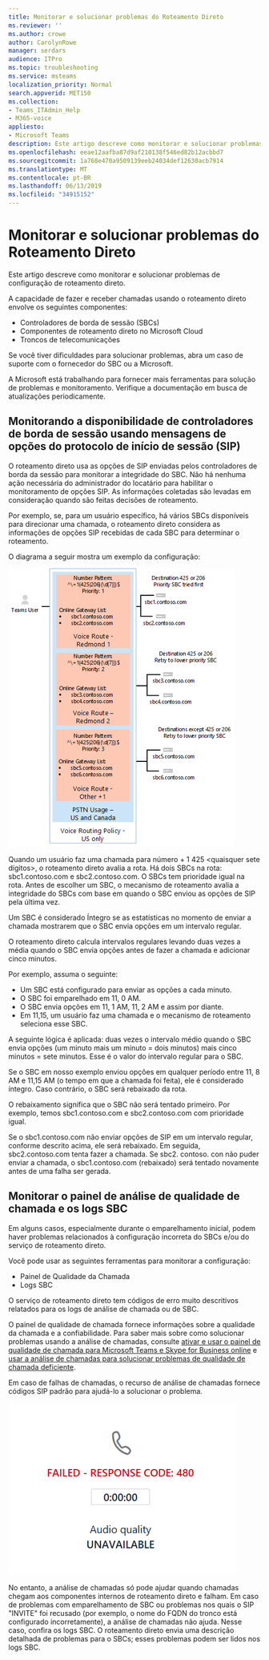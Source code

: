 ```yaml
---
title: Monitorar e solucionar problemas do Roteamento Direto
ms.reviewer: ''
ms.author: crowe
author: CarolynRowe
manager: serdars
audience: ITPro
ms.topic: troubleshooting
ms.service: msteams
localization_priority: Normal
search.appverid: MET150
ms.collection:
- Teams_ITAdmin_Help
- M365-voice
appliesto:
- Microsoft Teams
description: Este artigo descreve como monitorar e solucionar problemas de configuração de roteamento direto.
ms.openlocfilehash: eeae12aafba87d9af210138f546ed82b12acbbd7
ms.sourcegitcommit: 1a768e470a9509139eeb24034def12630acb7914
ms.translationtype: MT
ms.contentlocale: pt-BR
ms.lasthandoff: 06/13/2019
ms.locfileid: "34915152"
---
```

# <a name="monitor-and-troubleshoot-direct-routing"></a>Monitorar e solucionar problemas do Roteamento Direto

Este artigo descreve como monitorar e solucionar problemas de configuração de roteamento direto. 

A capacidade de fazer e receber chamadas usando o roteamento direto envolve os seguintes componentes: 

- Controladores de borda de sessão (SBCs) 
- Componentes de roteamento direto no Microsoft Cloud 
- Troncos de telecomunicações 

Se você tiver dificuldades para solucionar problemas, abra um caso de suporte com o fornecedor do SBC ou a Microsoft. 

A Microsoft está trabalhando para fornecer mais ferramentas para solução de problemas e monitoramento. Verifique a documentação em busca de atualizações periodicamente. 

## <a name="monitoring-availability-of-session-border-controllers-using-session-initiation-protocol-sip-options-messages"></a>Monitorando a disponibilidade de controladores de borda de sessão usando mensagens de opções do protocolo de início de sessão (SIP)

O roteamento direto usa as opções de SIP enviadas pelos controladores de borda da sessão para monitorar a integridade do SBC. Não há nenhuma ação necessária do administrador do locatário para habilitar o monitoramento de opções SIP. As informações coletadas são levadas em consideração quando são feitas decisões de roteamento. 

Por exemplo, se, para um usuário específico, há vários SBCs disponíveis para direcionar uma chamada, o roteamento direto considera as informações de opções SIP recebidas de cada SBC para determinar o roteamento. 

O diagrama a seguir mostra um exemplo da configuração: 

![Exemplo de configuração de opções SIP](media/sip-options-config-example.png)

Quando um usuário faz uma chamada para número + 1 425 \<quaisquer sete dígitos>, o roteamento direto avalia a rota. Há dois SBCs na rota: sbc1.contoso.com e sbc2.contoso.com. O SBCs tem prioridade igual na rota. Antes de escolher um SBC, o mecanismo de roteamento avalia a integridade do SBCs com base em quando o SBC enviou as opções de SIP pela última vez. 

Um SBC é considerado Íntegro se as estatísticas no momento de enviar a chamada mostrarem que o SBC envia opções em um intervalo regular.  

O roteamento direto calcula intervalos regulares levando duas vezes a média quando o SBC envia opções antes de fazer a chamada e adicionar cinco minutos. 

Por exemplo, assuma o seguinte: 

- Um SBC está configurado para enviar as opções a cada minuto. 
- O SBC foi emparelhado em 11, 0 AM.  
- O SBC envia opções em 11, 1 AM, 11, 2 AM e assim por diante.  
- Em 11,15, um usuário faz uma chamada e o mecanismo de roteamento seleciona esse SBC. 

A seguinte lógica é aplicada: duas vezes o intervalo médio quando o SBC envia opções (um minuto mais um minuto = dois minutos) mais cinco minutos = sete minutos. Esse é o valor do intervalo regular para o SBC.
 
Se o SBC em nosso exemplo enviou opções em qualquer período entre 11, 8 AM e 11,15 AM (o tempo em que a chamada foi feita), ele é considerado íntegro. Caso contrário, o SBC será rebaixado da rota. 

O rebaixamento significa que o SBC não será tentado primeiro. Por exemplo, temos sbc1.contoso.com e sbc2.contoso.com com prioridade igual.  

Se o sbc1.contoso.com não enviar opções de SIP em um intervalo regular, conforme descrito acima, ele será rebaixado. Em seguida, sbc2.contoso.com tenta fazer a chamada. Se sbc2. contoso. con não puder enviar a chamada, o sbc1.contoso.com (rebaixado) será tentado novamente antes de uma falha ser gerada. 

## <a name="monitor-call-quality-analytics-dashboard-and-sbc-logs"></a>Monitorar o painel de análise de qualidade de chamada e os logs SBC 
 
Em alguns casos, especialmente durante o emparelhamento inicial, podem haver problemas relacionados à configuração incorreta do SBCs e/ou do serviço de roteamento direto. 

Você pode usar as seguintes ferramentas para monitorar a configuração:  
 
- Painel de Qualidade da Chamada 
- Logs SBC 

O serviço de roteamento direto tem códigos de erro muito descritivos relatados para os logs de análise de chamada ou de SBC. 

O painel de qualidade de chamada fornece informações sobre a qualidade da chamada e a confiabilidade. Para saber mais sobre como solucionar problemas usando a análise de chamadas, consulte [ativar e usar o painel de qualidade de chamada para Microsoft Teams e Skype for Business online](https://docs.microsoft.com/SkypeForBusiness/using-call-quality-in-your-organization/turning-on-and-using-call-quality-dashboard) e [usar a análise de chamadas para solucionar problemas de qualidade de chamada deficiente](https://docs.microsoft.com/SkypeForBusiness/using-call-quality-in-your-organization/use-call-analytics-to-troubleshoot-poor-call-quality). 

Em caso de falhas de chamadas, o recurso de análise de chamadas fornece códigos SIP padrão para ajudá-lo a solucionar o problema. 

![Exemplo de código SIP para falha na chamada](media/failed-response-code.png)

No entanto, a análise de chamadas só pode ajudar quando chamadas chegam aos componentes internos de roteamento direto e falham. Em caso de problemas com emparelhamento de SBC ou problemas nos quais o SIP "INVITE" foi recusado (por exemplo, o nome do FQDN do tronco está configurado incorretamente), a análise de chamadas não ajuda. Nesse caso, confira os logs SBC. O roteamento direto envia uma descrição detalhada de problemas para o SBCs; esses problemas podem ser lidos nos logs SBC. 

